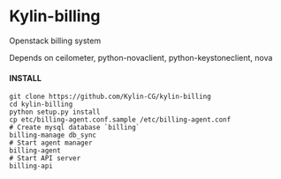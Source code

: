 Kylin-billing
=============

Openstack billing system

Depends on ceilometer, python-novaclient, python-keystoneclient, nova

#### INSTALL ####
    git clone https://github.com/Kylin-CG/kylin-billing
    cd kylin-billing
    python setup.py install
    cp etc/billing-agent.conf.sample /etc/billing-agent.conf
    # Create mysql database `billing`
    billing-manage db_sync
    # Start agent manager
    billing-agent
    # Start API server
    billing-api
